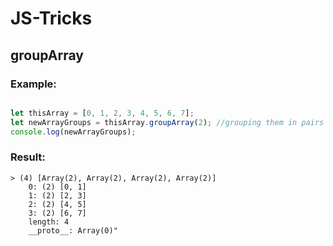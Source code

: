 # JS-Tricks

## groupArray

### Example:
```js

let thisArray = [0, 1, 2, 3, 4, 5, 6, 7];
let newArrayGroups = thisArray.groupArray(2); //grouping them in pairs
console.log(newArrayGroups);

```
### Result:
```
> (4) [Array(2), Array(2), Array(2), Array(2)]
    0: (2) [0, 1]
    1: (2) [2, 3]
    2: (2) [4, 5]
    3: (2) [6, 7]
    length: 4
    __proto__: Array(0)"

```